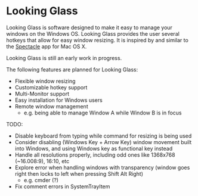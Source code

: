 # Looking Glass
Looking Glass is software designed to make it easy to manage your windows on the Windows OS.
Looking Glass provides the user several hotkeys that allow for easy window resizing. It is inspired by and similar to the [Spectacle](https://github.com/eczarny/spectacle) app for Mac OS X.

Looking Glass is still an early work in progress.

The following features are planned for Looking Glass:
* Flexible window resizing
* Customizable hotkey support
* Multi-Monitor support
* Easy installation for Windows users
* Remote window management
  * e.g. being able to manage Window A while Window B is in focus

TODO:
* Disable keyboard from typing while command for resizing is being used
* Consider disabling (Windows Key + Arrow Key) window movement built into Windows, and using Windows key as functional key instead
* Handle all resolutions properly, including odd ones like 1368x768 (~16.008:9), 16:10, etc
* Explore error when handling windows with transparency (window goes right then locks to left when pressing Shift Alt Right)
  * e.g. cmder (?)
* Fix comment errors in SystemTrayItem
